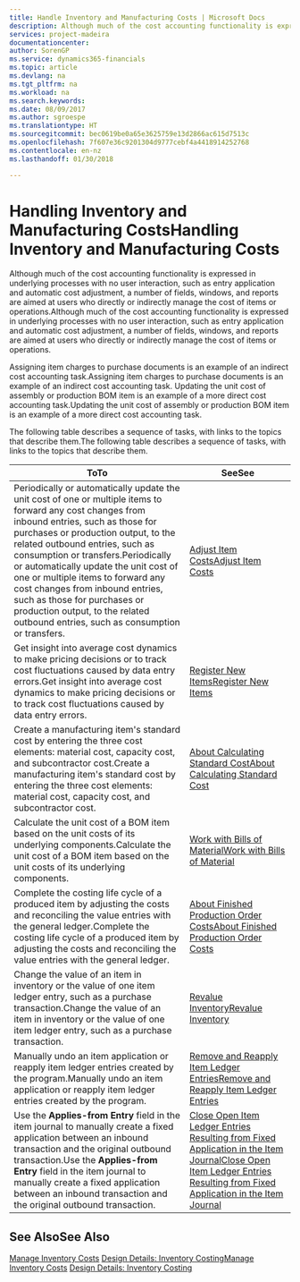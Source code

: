```yaml
---
title: Handle Inventory and Manufacturing Costs | Microsoft Docs
description: Although much of the cost accounting functionality is expressed in underlying processes with no user interaction, such as entry application and automatic cost adjustment, a number of fields, windows, and reports are aimed at users who directly or indirectly manage the cost of items or operations.
services: project-madeira
documentationcenter: 
author: SorenGP
ms.service: dynamics365-financials
ms.topic: article
ms.devlang: na
ms.tgt_pltfrm: na
ms.workload: na
ms.search.keywords: 
ms.date: 08/09/2017
ms.author: sgroespe
ms.translationtype: HT
ms.sourcegitcommit: bec0619be0a65e3625759e13d2866ac615d7513c
ms.openlocfilehash: 7f607e36c9201304d9777cebf4a4418914252768
ms.contentlocale: en-nz
ms.lasthandoff: 01/30/2018

---
```

# <a name="handling-inventory-and-manufacturing-costs"></a><span data-ttu-id="4f1eb-103">Handling Inventory and Manufacturing Costs</span><span class="sxs-lookup"><span data-stu-id="4f1eb-103">Handling Inventory and Manufacturing Costs</span></span>
<span data-ttu-id="4f1eb-104">Although much of the cost accounting functionality is expressed in underlying processes with no user interaction, such as entry application and automatic cost adjustment, a number of fields, windows, and reports are aimed at users who directly or indirectly manage the cost of items or operations.</span><span class="sxs-lookup"><span data-stu-id="4f1eb-104">Although much of the cost accounting functionality is expressed in underlying processes with no user interaction, such as entry application and automatic cost adjustment, a number of fields, windows, and reports are aimed at users who directly or indirectly manage the cost of items or operations.</span></span>  

 <span data-ttu-id="4f1eb-105">Assigning item charges to purchase documents is an example of an indirect cost accounting task.</span><span class="sxs-lookup"><span data-stu-id="4f1eb-105">Assigning item charges to purchase documents is an example of an indirect cost accounting task.</span></span> <span data-ttu-id="4f1eb-106">Updating the unit cost of assembly or production BOM item is an example of a more direct cost accounting task.</span><span class="sxs-lookup"><span data-stu-id="4f1eb-106">Updating the unit cost of assembly or production BOM item is an example of a more direct cost accounting task.</span></span>  

 <span data-ttu-id="4f1eb-107">The following table describes a sequence of tasks, with links to the topics that describe them.</span><span class="sxs-lookup"><span data-stu-id="4f1eb-107">The following table describes a sequence of tasks, with links to the topics that describe them.</span></span>   

|<span data-ttu-id="4f1eb-108">**To**</span><span class="sxs-lookup"><span data-stu-id="4f1eb-108">**To**</span></span>|<span data-ttu-id="4f1eb-109">**See**</span><span class="sxs-lookup"><span data-stu-id="4f1eb-109">**See**</span></span>|  
|------------|-------------|  
|<span data-ttu-id="4f1eb-110">Periodically or automatically update the unit cost of one or multiple items to forward any cost changes from inbound entries, such as those for purchases or production output, to the related outbound entries, such as consumption or transfers.</span><span class="sxs-lookup"><span data-stu-id="4f1eb-110">Periodically or automatically update the unit cost of one or multiple items to forward any cost changes from inbound entries, such as those for purchases or production output, to the related outbound entries, such as consumption or transfers.</span></span>|[<span data-ttu-id="4f1eb-111">Adjust Item Costs</span><span class="sxs-lookup"><span data-stu-id="4f1eb-111">Adjust Item Costs</span></span>](inventory-how-adjust-item-costs.md)|  
|<span data-ttu-id="4f1eb-112">Get insight into average cost dynamics to make pricing decisions or to track cost fluctuations caused by data entry errors.</span><span class="sxs-lookup"><span data-stu-id="4f1eb-112">Get insight into average cost dynamics to make pricing decisions or to track cost fluctuations caused by data entry errors.</span></span>|[<span data-ttu-id="4f1eb-113">Register New Items</span><span class="sxs-lookup"><span data-stu-id="4f1eb-113">Register New Items</span></span>](inventory-how-register-new-items.md)|  
|<span data-ttu-id="4f1eb-114">Create a manufacturing item's standard cost by entering the three cost elements: material cost, capacity cost, and subcontractor cost.</span><span class="sxs-lookup"><span data-stu-id="4f1eb-114">Create a manufacturing item's standard cost by entering the three cost elements: material cost, capacity cost, and subcontractor cost.</span></span>|[<span data-ttu-id="4f1eb-115">About Calculating Standard Cost</span><span class="sxs-lookup"><span data-stu-id="4f1eb-115">About Calculating Standard Cost</span></span>](finance-about-calculating-standard-cost.md)|  
|<span data-ttu-id="4f1eb-116">Calculate the unit cost of a BOM item based on the unit costs of its underlying components.</span><span class="sxs-lookup"><span data-stu-id="4f1eb-116">Calculate the unit cost of a BOM item based on the unit costs of its underlying components.</span></span>|[<span data-ttu-id="4f1eb-117">Work with Bills of Material</span><span class="sxs-lookup"><span data-stu-id="4f1eb-117">Work with Bills of Material</span></span>](inventory-how-work-BOMs.md)|  
|<span data-ttu-id="4f1eb-118">Complete the costing life cycle of a produced item by adjusting the costs and reconciling the value entries with the general ledger.</span><span class="sxs-lookup"><span data-stu-id="4f1eb-118">Complete the costing life cycle of a produced item by adjusting the costs and reconciling the value entries with the general ledger.</span></span>|[<span data-ttu-id="4f1eb-119">About Finished Production Order Costs</span><span class="sxs-lookup"><span data-stu-id="4f1eb-119">About Finished Production Order Costs</span></span>](finance-about-finished-production-order-costs.md)|  
|<span data-ttu-id="4f1eb-120">Change the value of an item in inventory or the value of one item ledger entry, such as a purchase transaction.</span><span class="sxs-lookup"><span data-stu-id="4f1eb-120">Change the value of an item in inventory or the value of one item ledger entry, such as a purchase transaction.</span></span>|[<span data-ttu-id="4f1eb-121">Revalue Inventory</span><span class="sxs-lookup"><span data-stu-id="4f1eb-121">Revalue Inventory</span></span>](inventory-how-revalue-inventory.md)|
|<span data-ttu-id="4f1eb-122">Manually undo an item application or reapply item ledger entries created by the program.</span><span class="sxs-lookup"><span data-stu-id="4f1eb-122">Manually undo an item application or reapply item ledger entries created by the program.</span></span>|[<span data-ttu-id="4f1eb-123">Remove and Reapply Item Ledger Entries</span><span class="sxs-lookup"><span data-stu-id="4f1eb-123">Remove and Reapply Item Ledger Entries</span></span>](finance-how-to-remove-and-reapply-item-entries.md)|  
|<span data-ttu-id="4f1eb-124">Use the **Applies-from Entry** field in the item journal to manually create a fixed application between an inbound transaction and the original outbound transaction.</span><span class="sxs-lookup"><span data-stu-id="4f1eb-124">Use the **Applies-from Entry** field in the item journal to manually create a fixed application between an inbound transaction and the original outbound transaction.</span></span>|[<span data-ttu-id="4f1eb-125">Close Open Item Ledger Entries Resulting from Fixed Application in the Item Journal</span><span class="sxs-lookup"><span data-stu-id="4f1eb-125">Close Open Item Ledger Entries Resulting from Fixed Application in the Item Journal</span></span>](finance-how-to-close-open-item-ledger-entries-resulting-from-fixed-application-in-the-item-journal.md)|  

## <a name="see-also"></a><span data-ttu-id="4f1eb-126">See Also</span><span class="sxs-lookup"><span data-stu-id="4f1eb-126">See Also</span></span>  
<span data-ttu-id="4f1eb-127">[Manage Inventory Costs](finance-manage-inventory-costs.md)
[Design Details: Inventory Costing](design-details-inventory-costing.md)</span><span class="sxs-lookup"><span data-stu-id="4f1eb-127">[Manage Inventory Costs](finance-manage-inventory-costs.md)
[Design Details: Inventory Costing](design-details-inventory-costing.md)</span></span>

